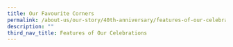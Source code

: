 ```yaml
---
title: Our Favourite Corners
permalink: /about-us/our-story/40th-anniversary/features-of-our-celebrations/our-favourite-corners/
description: ""
third_nav_title: Features of Our Celebrations
---
```

